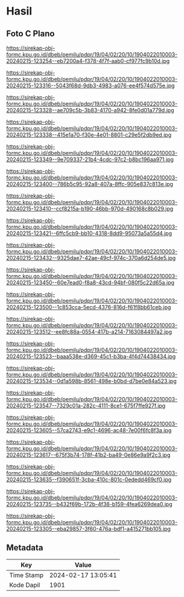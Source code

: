 # Hasil

## Foto C Plano

https://sirekap-obj-formc.kpu.go.id/dbeb/pemilu/pdpr/19/04/02/20/10/1904022010003-20240215-123254--eb7200a4-f378-4f7f-aab0-cf977fc9b10d.jpg

https://sirekap-obj-formc.kpu.go.id/dbeb/pemilu/pdpr/19/04/02/20/10/1904022010003-20240215-123316--5043f68d-9db3-4983-a076-ee4f574d575e.jpg

https://sirekap-obj-formc.kpu.go.id/dbeb/pemilu/pdpr/19/04/02/20/10/1904022010003-20240215-123328--ae709c5b-3b83-4170-a942-8fe0d01a779d.jpg

https://sirekap-obj-formc.kpu.go.id/dbeb/pemilu/pdpr/19/04/02/20/10/1904022010003-20240215-123338--415e1a70-f30e-4e01-8801-c29e5f2db9ed.jpg

https://sirekap-obj-formc.kpu.go.id/dbeb/pemilu/pdpr/19/04/02/20/10/1904022010003-20240215-123349--9e709337-21b4-4cdc-97c2-b8bc196aa971.jpg

https://sirekap-obj-formc.kpu.go.id/dbeb/pemilu/pdpr/19/04/02/20/10/1904022010003-20240215-123400--786b5c95-92a8-407a-8ffc-905e837c813e.jpg

https://sirekap-obj-formc.kpu.go.id/dbeb/pemilu/pdpr/19/04/02/20/10/1904022010003-20240215-123410--ccf8215a-b190-46bb-970d-490168c8b029.jpg

https://sirekap-obj-formc.kpu.go.id/dbeb/pemilu/pdpr/19/04/02/20/10/1904022010003-20240215-123421--6ffc5cb9-bb10-4318-8dd9-95073a5a55d4.jpg

https://sirekap-obj-formc.kpu.go.id/dbeb/pemilu/pdpr/19/04/02/20/10/1904022010003-20240215-123432--9325dae7-42ae-49cf-974c-370a6d254de5.jpg

https://sirekap-obj-formc.kpu.go.id/dbeb/pemilu/pdpr/19/04/02/20/10/1904022010003-20240215-123450--60e7ead0-f8a8-43cd-94bf-080f5c22d65a.jpg

https://sirekap-obj-formc.kpu.go.id/dbeb/pemilu/pdpr/19/04/02/20/10/1904022010003-20240215-123500--1c853cca-5ecd-4376-816d-f61f8bb61ceb.jpg

https://sirekap-obj-formc.kpu.go.id/dbeb/pemilu/pdpr/19/04/02/20/10/1904022010003-20240215-123512--ee8fc88a-0554-417b-a214-7163084497a2.jpg

https://sirekap-obj-formc.kpu.go.id/dbeb/pemilu/pdpr/19/04/02/20/10/1904022010003-20240215-123523--baaa538e-d369-45c1-b3ba-4f4d74438434.jpg

https://sirekap-obj-formc.kpu.go.id/dbeb/pemilu/pdpr/19/04/02/20/10/1904022010003-20240215-123534--0d1a598b-8561-498e-b0bd-d7be0e84a523.jpg

https://sirekap-obj-formc.kpu.go.id/dbeb/pemilu/pdpr/19/04/02/20/10/1904022010003-20240215-123547--7329c01a-282c-4111-8ce1-675f7ffe927f.jpg

https://sirekap-obj-formc.kpu.go.id/dbeb/pemilu/pdpr/19/04/02/20/10/1904022010003-20240215-123605--57ca2743-e9c1-4696-ac48-7e00f6fc8f3a.jpg

https://sirekap-obj-formc.kpu.go.id/dbeb/pemilu/pdpr/19/04/02/20/10/1904022010003-20240215-123617--675f3b74-178f-41b2-ba49-0e86e9a9f2c3.jpg

https://sirekap-obj-formc.kpu.go.id/dbeb/pemilu/pdpr/19/04/02/20/10/1904022010003-20240215-123635--f390651f-3cba-410c-801c-0ededd469cf0.jpg

https://sirekap-obj-formc.kpu.go.id/dbeb/pemilu/pdpr/19/04/02/20/10/1904022010003-20240215-123735--b432f69b-172b-4f38-b159-4fea6269dea0.jpg

https://sirekap-obj-formc.kpu.go.id/dbeb/pemilu/pdpr/19/04/02/20/10/1904022010003-20240215-123305--eba29857-3f60-476a-bdf1-a415271bb105.jpg


## Metadata

| Key        | Value               |
| ---------- | ------------------- |
| Time Stamp | 2024-02-17 13:05:41 |
| Kode Dapil | 1901                |



